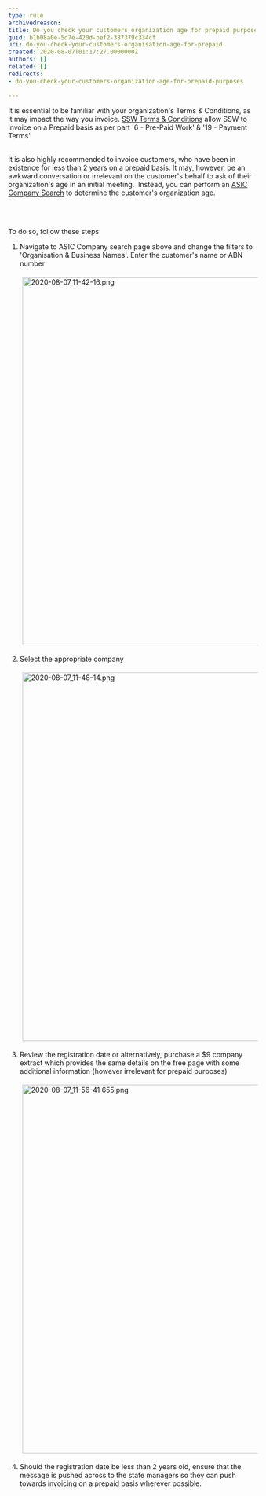```yaml
---
type: rule
archivedreason: 
title: Do you check your customers organization age for prepaid purposes?
guid: b1b08a0e-5d7e-420d-bef2-387379c334cf
uri: do-you-check-your-customers-organisation-age-for-prepaid
created: 2020-08-07T01:17:27.0000000Z
authors: []
related: []
redirects:
- do-you-check-your-customers-organization-age-for-prepaid-purposes

---
```



​​It is essential to be familiar with your organization's&#160;Terms &amp; Conditions, as it may impact the way you invoice.&#160;<a href="https&#58;//www.ssw.com.au/ssw/Standards/Forms/ConsultingOrderTermsConditions.aspx">SSW Ter​ms &amp; Conditions</a>&#160;allow&#160;SSW to invoice on a Prepaid basis as per part '6 - Pre-Paid Work' &amp; '19 - Payment Terms'.&#160;<br><br><p>It is also highly recommended&#160;to invoice customers, who have been in existence for less than 2 years on a prepaid basis. It may, however, be an awkward conversation or irrelevant on the customer's behalf to ask of their organization's age in an initial meeting.&#160; Instead, you can perform an <a href="https&#58;//connectonline.asic.gov.au/RegistrySearch">ASIC Company Search​</a>&#160;to determine the customer's organization age.<br></p>
<br><excerpt class='endintro'></excerpt><br>
<p>To do so, follow these steps&#58;</p><ol><li>​Navigate to ASIC Company search page above and change the filters to '​​​Organisation &amp; Business Names'. Enter the customer's name or ABN number<p></p><dl class="image"><dt><img src="/SiteAssets/do-you-check-your-customers-organisation-age-for-prepaid/2020-08-07_11-42-16.png" alt="2020-08-07_11-42-16.png" style="width&#58;750px;margin&#58;5px;" /></dt></dl></li><li>Select the appropriate company<dl class="image"><dt><img src="/SiteAssets/do-you-check-your-customers-organisation-age-for-prepaid/2020-08-07_11-48-14.png" alt="2020-08-07_11-48-14.png" style="width&#58;750px;margin&#58;5px;" /></dt></dl></li><li>Review the registration date or alternatively, purchase a $9 company extract which provides the same details on the free page with some additional information (however irrelevant for prepaid purposes)<dl class="image"><dt><img src="/SiteAssets/do-you-check-your-customers-organisation-age-for-prepaid/2020-08-07_11-56-41%20655.png" alt="2020-08-07_11-56-41 655.png" style="width&#58;750px;margin&#58;5px;" /><br></dt></dl></li><li>Should the registration date be less than 2 years old, ensure that the message is pushed across to the state managers so they can push towards invoicing on a prepaid basis wherever possible.​</li></ol><p>​<br></p>


